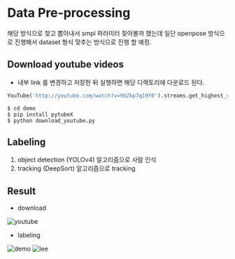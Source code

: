 # Data Pre-processing

해당 방식으로 찾고 뽑아내서 smpl 파라미터 찾아볼까 했는데 일단 openpose 방식으로 진행해서 dataset 형식 맞추는 방식으로 진행 할 예정.

## Download youtube videos

- 내부 link 를 변경하고 저장한 뒤 실행하면 해당 디렉토리에 다운로드 된다.

```python
YouTube('http://youtube.com/watch?v=9bZkp7q19f0').streams.get_highest_resolution().download()
```

```
$ cd demo
$ pip install pytubeX
$ python download_youtube.py
```

## Labeling
1. object detection (YOLOv4) 알고리즘으로 사람 인식
2. tracking (DeepSort) 알고리즘으로 tracking

## Result
- download  

![youtube](https://user-images.githubusercontent.com/45455072/94900745-7eae6880-04d0-11eb-89b8-0266c3fcc84f.gif)

- labeling  

![demo](https://github.com/TheStarkor/CS409-meeting/blob/master/src/demo.gif?raw=true)
![lee](https://github.com/TheStarkor/CS409-meeting/blob/master/src/lee.gif?raw=true)
